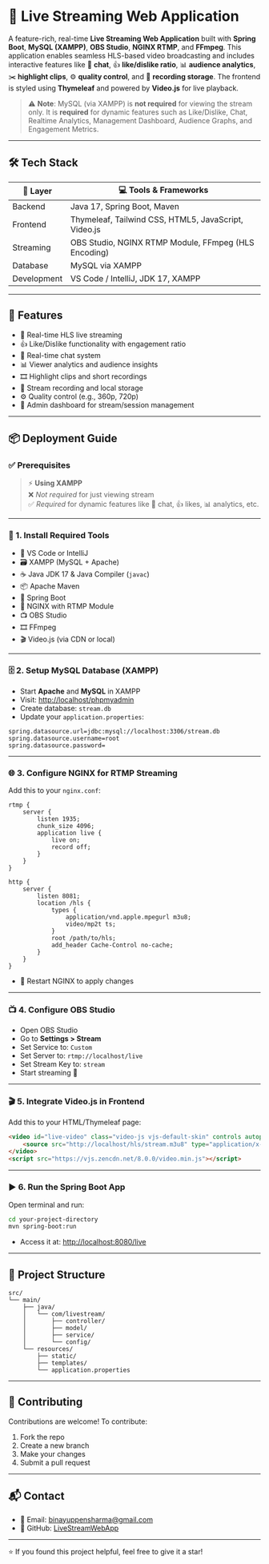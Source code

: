 # 🎥 Live Streaming Web Application

A feature-rich, real-time **Live Streaming Web Application** built with **Spring Boot**, **MySQL (XAMPP)**, **OBS Studio**, **NGINX RTMP**, and **FFmpeg**. This application enables seamless HLS-based video broadcasting and includes interactive features like 💬 **chat**, 👍 **like/dislike ratio**, 📊 **audience analytics**, ✂️ **highlight clips**, ⚙️ **quality control**, and 💾 **recording storage**. The frontend is styled using **Thymeleaf** and powered by **Video.js** for live playback.

> ⚠️ **Note**: MySQL (via XAMPP) is **not required** for viewing the stream only. It is **required** for dynamic features such as Like/Dislike, Chat, Realtime Analytics, Management Dashboard, Audience Graphs, and Engagement Metrics.

---

## 🛠️ Tech Stack

| 🔧 Layer        | 💻 Tools & Frameworks                                 |
|----------------|--------------------------------------------------------|
| Backend        | Java 17, Spring Boot, Maven                           |
| Frontend       | Thymeleaf, Tailwind CSS, HTML5, JavaScript, Video.js  |
| Streaming      | OBS Studio, NGINX RTMP Module, FFmpeg (HLS Encoding)  |
| Database       | MySQL via XAMPP                                        |
| Development    | VS Code / IntelliJ, JDK 17, XAMPP                     |

---

## 🚀 Features

- 🔴 Real-time HLS live streaming  
- 👍 Like/Dislike functionality with engagement ratio  
- 💬 Real-time chat system  
- 📊 Viewer analytics and audience insights  
- 🎞️ Highlight clips and short recordings  
- 💾 Stream recording and local storage  
- ⚙️ Quality control (e.g., 360p, 720p)  
- 🔐 Admin dashboard for stream/session management

---

## 📦 Deployment Guide

### ✅ Prerequisites

> ⚡ **Using XAMPP**  
> ❌ *Not required* for just viewing stream  
> ✅ *Required* for dynamic features like 💬 chat, 👍 likes, 📊 analytics, etc.

---

### 🔧 1. Install Required Tools

- 📝 VS Code or IntelliJ  
- 🗃️ XAMPP (MySQL + Apache)  
- ☕ Java JDK 17 & Java Compiler (`javac`)  
- 📦 Apache Maven  
- 🧰 Spring Boot  
- 📡 NGINX with RTMP Module  
- 📺 OBS Studio  
- 🎞️ FFmpeg  
- 🎬 Video.js (via CDN or local)

---

### 🗄️ 2. Setup MySQL Database (XAMPP)

- Start **Apache** and **MySQL** in XAMPP  
- Visit: [http://localhost/phpmyadmin](http://localhost/phpmyadmin)  
- Create database: `stream.db`  
- Update your `application.properties`:

```properties
spring.datasource.url=jdbc:mysql://localhost:3306/stream.db
spring.datasource.username=root
spring.datasource.password=
````

---

### 🌐 3. Configure NGINX for RTMP Streaming

Add this to your `nginx.conf`:

```nginx
rtmp {
    server {
        listen 1935;
        chunk_size 4096;
        application live {
            live on;
            record off;
        }
    }
}

http {
    server {
        listen 8081;
        location /hls {
            types {
                application/vnd.apple.mpegurl m3u8;
                video/mp2t ts;
            }
            root /path/to/hls;
            add_header Cache-Control no-cache;
        }
    }
}
```

* 🔁 Restart NGINX to apply changes

---

### 📺 4. Configure OBS Studio

* Open OBS Studio
* Go to **Settings > Stream**
* Set Service to: `Custom`
* Set Server to: `rtmp://localhost/live`
* Set Stream Key to: `stream`
* Start streaming 🎥

---

### 🎬 5. Integrate Video.js in Frontend

Add this to your HTML/Thymeleaf page:

```html
<video id="live-video" class="video-js vjs-default-skin" controls autoplay>
    <source src="http://localhost/hls/stream.m3u8" type="application/x-mpegURL">
</video>
<script src="https://vjs.zencdn.net/8.0.0/video.min.js"></script>
```

---

### ▶️ 6. Run the Spring Boot App

Open terminal and run:

```bash
cd your-project-directory
mvn spring-boot:run
```

* Access it at: [http://localhost:8080/live](http://localhost:8080/live)

---

## 📁 Project Structure

```
src/
└── main/
    ├── java/
    │   └── com/livestream/
    │       ├── controller/
    │       ├── model/
    │       ├── service/
    │       └── config/
    └── resources/
        ├── static/
        ├── templates/
        └── application.properties
```

---

## 🤝 Contributing

Contributions are welcome! To contribute:

1. Fork the repo
2. Create a new branch
3. Make your changes
4. Submit a pull request

---

## 📬 Contact

* 📧 Email: [binayuppensharma@gmail.com](mailto:binayuppensharma@gmail.com)
* 🔗 GitHub: [LiveStreamWebApp](https://github.com/Uppen-Sharma/LiveStreamWebApp)

---

⭐ If you found this project helpful, feel free to give it a star!

```
